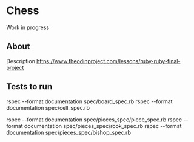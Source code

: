 # Chess

Work in progress

## About

Description
https://www.theodinproject.com/lessons/ruby-ruby-final-project

## Tests to run

rspec --format documentation spec/board_spec.rb
rspec --format documentation spec/cell_spec.rb

rspec --format documentation spec/pieces_spec/piece_spec.rb
rspec --format documentation spec/pieces_spec/rook_spec.rb
rspec --format documentation spec/pieces_spec/bishop_spec.rb

